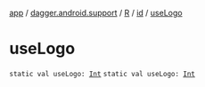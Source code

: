 [app](../../../index.md) / [dagger.android.support](../../index.md) / [R](../index.md) / [id](index.md) / [useLogo](./use-logo.md)

# useLogo

`static val useLogo: `[`Int`](https://kotlinlang.org/api/latest/jvm/stdlib/kotlin/-int/index.html)
`static val useLogo: `[`Int`](https://kotlinlang.org/api/latest/jvm/stdlib/kotlin/-int/index.html)